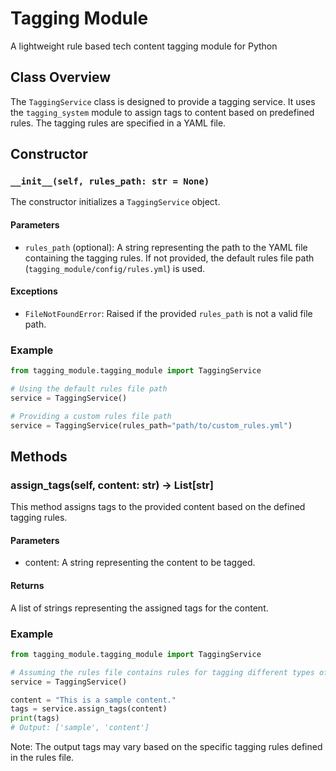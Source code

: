 # Tagging Module
A lightweight rule based tech content tagging module for Python

## Class Overview
The `TaggingService` class is designed to provide a tagging service. It uses the `tagging_system` module to assign tags to content based on predefined rules. The tagging rules are specified in a YAML file.

## Constructor
### `__init__(self, rules_path: str = None)`
The constructor initializes a `TaggingService` object.

#### Parameters
- `rules_path` (optional): A string representing the path to the YAML file containing the tagging rules. If not provided, the default rules file path (`tagging_module/config/rules.yml`) is used.

#### Exceptions
- `FileNotFoundError`: Raised if the provided `rules_path` is not a valid file path.

### Example
```python
from tagging_module.tagging_module import TaggingService

# Using the default rules file path
service = TaggingService()

# Providing a custom rules file path
service = TaggingService(rules_path="path/to/custom_rules.yml")
```

## Methods
### assign_tags(self, content: str) -> List[str]
This method assigns tags to the provided content based on the defined tagging rules.

#### Parameters
- content: A string representing the content to be tagged.
#### Returns
A list of strings representing the assigned tags for the content.

### Example
```python
from tagging_module.tagging_module import TaggingService

# Assuming the rules file contains rules for tagging different types of content
service = TaggingService()

content = "This is a sample content."
tags = service.assign_tags(content)
print(tags)
# Output: ['sample', 'content']
```

Note: The output tags may vary based on the specific tagging rules defined in the rules file.
